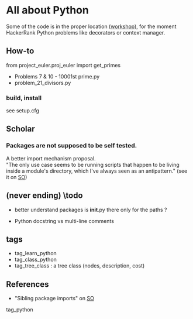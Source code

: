 # All about Python

Some of the code is in the proper location ([workshop](https://github.com/landron/workshop/tree/master/python)), for the moment  HackerRank Python problems like decorators or context manager.

## How-to

from project_euler.proj_euler import get_primes  
   * Problems 7 & 10 - 10001st prime.py  
   * problem_21_divisors.py  

### build, install

see setup.cfg

## Scholar

### Packages are not supposed to be self tested.

A better import mechanism proposal.    
"The only use case seems to be running scripts that happen to be living inside a module's directory, which I've always seen as an antipattern." (see it on [SO](https://stackoverflow.com/questions/6323860/sibling-package-imports))

## (never ending) \todo
 * better understand packages 
    is __init__.py there only for the paths ?

 * Python docstring vs multi-line comments

## tags
 * tag_learn_python
 * tag_class_python
 * tag_tree_class : a tree class (nodes, description, cost)

## References
 * "Sibling package imports" on [SO](https://stackoverflow.com/questions/6323860/sibling-package-imports)
 
tag_python
